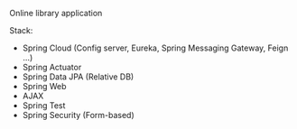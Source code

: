 Online library application

Stack:
- Spring Cloud (Config server, Eureka, Spring Messaging Gateway, Feign …)
- Spring Actuator
- Spring Data JPA (Relative DB)
- Spring Web
- AJAX
- Spring Test
- Spring Security (Form-based)
